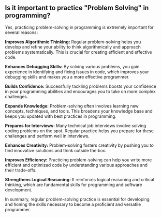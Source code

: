 Is it important to practice "Problem Solving" in programming?
---

Yes, practicing problem-solving in programming is extremely important for several reasons:

**Improves Algorithmic Thinking:** Regular problem-solving helps you develop and refine your ability to think algorithmically and approach problems systematically. This is crucial for creating efficient and effective code.

**Enhances Debugging Skills:** By solving various problems, you gain experience in identifying and fixing issues in code, which improves your debugging skills and makes you a more effective programmer.

**Builds Confidence:** Successfully tackling problems boosts your confidence in your programming abilities and encourages you to take on more complex challenges.

**Expands Knowledge:** Problem-solving often involves learning new concepts, techniques, and tools. This broadens your knowledge base and keeps you updated with best practices in programming.

**Prepares for Interviews:** Many technical job interviews involve solving coding problems on the spot. Regular practice helps you prepare for these challenges and perform well in interviews.

**Enhances Creativity:** Problem-solving fosters creativity by pushing you to find innovative solutions and think outside the box.

**Improves Efficiency:** Practicing problem-solving can help you write more efficient and optimized code by understanding various approaches and their trade-offs.

**Strengthens Logical Reasoning:** It reinforces logical reasoning and critical thinking, which are fundamental skills for programming and software development.

In summary, regular problem-solving practice is essential for developing and honing the skills necessary to become a proficient and versatile programmer.


